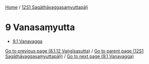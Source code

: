 
[Home](/) / [12S1 Sagāthāvaggasaṃyuttapāḷi](/tipitaka/12S1.md)

# 9 Vanasaṃyutta

* [9.1 Vanavagga](/tipitaka/12S1/9/9.1.md)

[Go to previous page (8.1.12 Vaṅgīsasutta)](/tipitaka/12S1/8/8.1/8.1.12.md) / [Go to parent page (12S1 Sagāthāvaggasaṃyuttapāḷi)](/tipitaka/12S1/0.md) / [Go to next page (9.1 Vanavagga)](/tipitaka/12S1/9/9.1.md)


